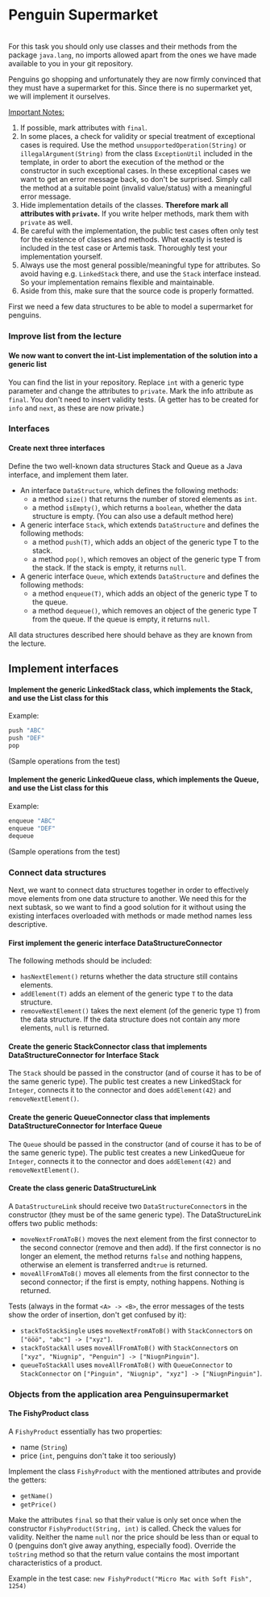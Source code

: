 # <div _ngcontent-uoy-c188="" id="programming-exercise-instructions-content" class="guided-tour instructions__content__markdown markdown-preview"><h4 id="penguinsupermarket">Penguin Supermarket</h4>
<p>For this task you should only use classes and their methods from the package <code>java.lang</code>, no imports allowed
apart from the ones we have made available to you in your git repository.</p>
<p>Penguins go shopping and unfortunately they are now firmly convinced that they must have a supermarket for this.
Since there is no supermarket yet, we will implement it ourselves.</p>
<p><ins>Important Notes:</ins></p>
<ol>
<li>If possible, mark attributes with <code>final</code>.</li>
<li>In some places, a check for validity or special treatment of exceptional cases is required.
Use the method <code>unsupportedOperation(String)</code> or <code>illegalArgument(String)</code> from the class <code>ExceptionUtil</code> included in the template,
in order to abort the execution of the method or the constructor in such exceptional cases.
In these exceptional cases we want to get an error message back, so don't be surprised.
Simply call the method at a suitable point (invalid value/status) with a meaningful error message.</li>
<li>Hide implementation details of the classes. <strong>Therefore mark all attributes with <code>private</code>.</strong>
If you write helper methods, mark them with <code>private</code> as well.</li>
<li>Be careful with the implementation, the public test cases often only test for the existence of classes and methods. What exactly is tested is included in the test case or Artemis task. Thoroughly test your implementation yourself.</li>
<li>Always use the most general possible/meaningful type for attributes. So avoid having e.g. <code>LinkedStack</code> there,
and use the <code>Stack</code> interface instead. So your implementation remains flexible and maintainable.</li>
<li>Aside from this, make sure that the source code is properly formatted.</li>
</ol>
<p>First we need a few data structures to be able to model a supermarket for penguins.</p>  

### Improve list from the lecture
 #### We now want to convert the int-List implementation of the solution into a generic list
You can find the list in your repository. Replace <code>int</code> with a generic type parameter and change the attributes to <code>private</code>.
Mark the info attribute as <code>final</code>. You don't need to insert validity tests. (A getter has to be created for <code>info</code> and <code>next</code>, as these are now private.)

### Interfaces
#### Create next three interfaces
Define the two well-known data structures Stack and Queue as a Java interface, and implement them later.

<ul>
<li>An interface <code>DataStructure</code>, which defines the following methods:<ul>
<li>a method <code>size()</code> that returns the number of stored elements as <code>int</code>.</li>
<li>a method <code>isEmpty()</code>, which returns a <code>boolean</code>, whether the data structure is empty. (You can also use a default method here)</li></ul></li>
<li>A generic interface <code>Stack</code>, which extends <code>DataStructure</code> and defines the following methods:<ul>
<li>a method <code>push(T)</code>, which adds an object of the generic type T to the stack.</li>
<li>a method <code>pop()</code>, which removes an object of the generic type T from the stack. If the stack is empty, it returns <code>null</code>.</li></ul></li>
<li>A generic interface <code>Queue</code>, which extends <code>DataStructure</code> and defines the following methods:<ul>
<li>a method <code>enqueue(T)</code>, which adds an object of the generic type T to the queue.</li>
<li>a method <code>dequeue()</code>, which removes an object of the generic type T from the queue. If the queue is empty, it returns <code>null</code>.</li></ul></li>
</ul>
All data structures described here should behave as they are known from the lecture.

## Implement interfaces
 #### Implement the generic LinkedStack class, which implements the Stack, and use the List class for this 
 Example:
```java
push "ABC"
push "DEF"
pop
```
(Sample operations from the test)

 #### Implement the generic LinkedQueue class, which implements the Queue, and use the List class for this
Example:
```java
enqueue "ABC"
enqueue "DEF"
dequeue
```
(Sample operations from the test)

### Connect data structures
Next, we want to connect data structures together in order to effectively move elements from one data structure to another.
We need this for the next subtask, so we want to find a good solution for it without using the existing interfaces overloaded with methods or made method names less descriptive.

#### First implement the generic interface DataStructureConnector
The following methods should be included:
<ul>
<li><code>hasNextElement()</code> returns whether the data structure still contains elements.</li>
<li><code>addElement(T)</code> adds an element of the generic type <code>T</code> to the data structure.</li>
<li><code>removeNextElement()</code> takes the next element (of the generic type <code>T</code>) from the data structure.
If the data structure does not contain any more elements, <code>null</code> is returned.</li>
</ul>

#### Create the generic StackConnector class that implements DataStructureConnector for Interface Stack 
<p>The <code>Stack</code> should be passed in the constructor (and of course it has to be of the same generic type).
The public test creates a new LinkedStack for <code>Integer</code>, connects it to the connector and does <code>addElement(42)</code> and <code>removeNextElement()</code>.</p>

#### Create the generic QueueConnector class that implements DataStructureConnector for Interface Queue
<p>The <code>Queue</code> should be passed in the constructor (and of course it has to be of the same generic type).
The public test creates a new LinkedQueue for <code>Integer</code>, connects it to the connector and does <code>addElement(42)</code> and <code>removeNextElement()</code>.</p>

#### Create the class generic DataStructureLink
<p>A <code>DataStructureLink</code> should receive two <code>DataStructureConnector</code>s in the constructor (they must be of the same generic type).
The DataStructureLink offers two public methods:</p>
<ul>
<li><code>moveNextFromAToB()</code> moves the next element from the first connector to the second connector (remove and then add).
If the first connector is no longer an element, the method returns <code>false</code> and nothing happens, otherwise an element is transferred and<code>true</code> is returned.</li>
<li><code>moveAllFromAToB()</code> moves all elements from the first connector to the second connector; if the first is empty, nothing happens. Nothing is returned.</li>
</ul>
<p>Tests (always in the format <code>&lt;A&gt; -&gt; &lt;B&gt;</code>, the error messages of the tests show the order of insertion, don't get confused by it):</p>
<ul>
<li><code>stackToStackSingle</code> uses <code>moveNextFromAToB()</code> with <code>StackConnector</code>s on <code>["ööö", "abc"] -&gt; ["xyz"]</code>.</li>
<li><code>stackToStackAll</code> uses <code>moveAllFromAToB()</code> with <code>StackConnector</code>s on <code>["xyz", "Niugnip", "Penguin"] -&gt; ["NiugnPinguin"]</code>.</li>
<li><code>queueToStackAll</code> uses <code>moveAllFromAToB()</code> with <code>QueueConnector</code> to <code>StackConnector</code> on <code>["Pinguin", "Niugnip", "xyz"] -&gt; ["NiugnPinguin"]</code>.</li>
</ul>

### Objects from the application area Penguinsupermarket
#### The FishyProduct class
<p>A <code>FishyProduct</code> essentially has two properties:</p>
<ul>
<li>name (<code>String</code>)</li>
<li>price (<code>int</code>, penguins don't take it too seriously)</li>
</ul>
<p>Implement the class <code>FishyProduct</code> with the mentioned attributes and provide the getters:</p>
<ul>
<li><code>getName()</code></li>
<li><code>getPrice()</code></li>
</ul>
<p>Make the attributes <code>final</code> so that their value is only set once when the constructor <code>FishyProduct(String, int)</code> is called.
Check the values for validity. Neither the name <code>null</code> nor the price should be less than or equal to 0 (penguins don’t give away anything,
especially food). Override the <code>toString</code> method so that the return value contains the most important characteristics of a product.</p>
<p>Example in the test case: <code>new FishyProduct("Micro Mac with Soft Fish", 1254)</code></p>
